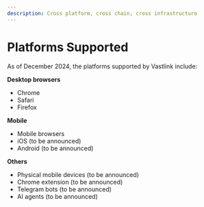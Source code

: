 ```yaml
---
description: Cross platform, cross chain, cross infrastructure
---
```


# Platforms Supported

As of December 2024, the platforms supported by Vastlink include:



**Desktop browsers**

* Chrome
* Safari
* Firefox



**Mobile**

* Mobile browsers
* iOS (to be announced)
* Android (to be announced)



**Others**

* Physical mobile devices (to be announced)
* Chrome extension (to be announced)&#x20;
* Telegram bots (to be announced)
* AI agents (to be announced)
